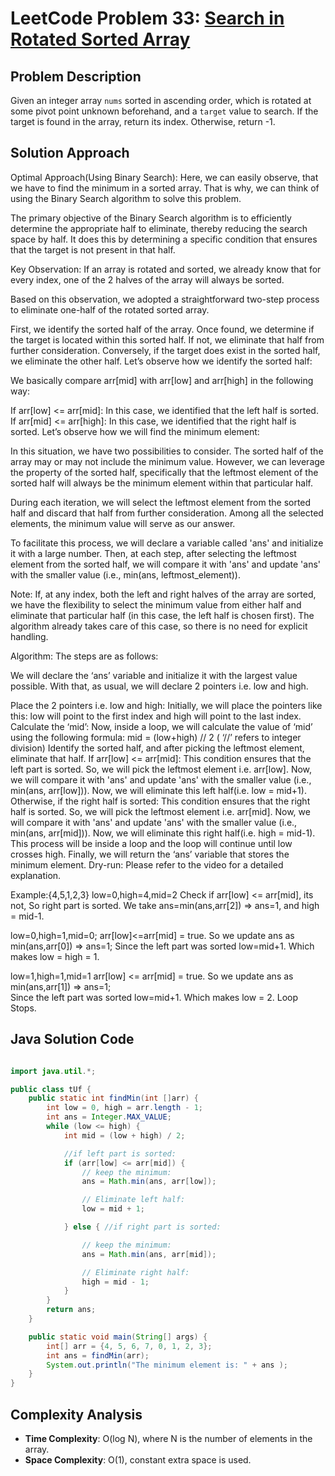 # LeetCode Problem 33: [Search in Rotated Sorted Array](https://leetcode.com/problems/search-in-rotated-sorted-array/)

## Problem Description
Given an integer array `nums` sorted in ascending order, which is rotated at some pivot point unknown beforehand, and a `target` value to search. If the target is found in the array, return its index. Otherwise, return -1.

## Solution Approach

Optimal Approach(Using Binary Search): 
Here, we can easily observe, that we have to find the minimum in a sorted array. That is why, we can think of using the Binary Search algorithm to solve this problem.

The primary objective of the Binary Search algorithm is to efficiently determine the appropriate half to eliminate, thereby reducing the search space by half. It does this by determining a specific condition that ensures that the target is not present in that half.

Key Observation: If an array is rotated and sorted, we already know that for every index, one of the 2 halves of the array will always be sorted.

Based on this observation, we adopted a straightforward two-step process to eliminate one-half of the rotated sorted array. 

First, we identify the sorted half of the array. 
Once found, we determine if the target is located within this sorted half. 
If not, we eliminate that half from further consideration. 
Conversely, if the target does exist in the sorted half, we eliminate the other half.
Let’s observe how we identify the sorted half:

We basically compare arr[mid] with arr[low] and arr[high] in the following way:

If arr[low] <= arr[mid]: In this case, we identified that the left half is sorted.
If arr[mid] <= arr[high]: In this case, we identified that the right half is sorted.
Let’s observe how we will find the minimum element:

In this situation, we have two possibilities to consider. The sorted half of the array may or may not include the minimum value. However, we can leverage the property of the sorted half, specifically that the leftmost element of the sorted half will always be the minimum element within that particular half.

During each iteration, we will select the leftmost element from the sorted half and discard that half from further consideration. Among all the selected elements, the minimum value will serve as our answer.

To facilitate this process, we will declare a variable called 'ans' and initialize it with a large number. Then, at each step, after selecting the leftmost element from the sorted half, we will compare it with 'ans' and update 'ans' with the smaller value (i.e., min(ans, leftmost_element)).

Note: If, at any index, both the left and right halves of the array are sorted, we have the flexibility to select the minimum value from either half and eliminate that particular half (in this case, the left half is chosen first). The algorithm already takes care of this case, so there is no need for explicit handling.

Algorithm:
The steps are as follows:

We will declare the ‘ans’ variable and initialize it with the largest value possible. With that, as usual, we will declare 2 pointers i.e. low and high.

Place the 2 pointers i.e. low and high: Initially, we will place the pointers like this: low will point to the first index and high will point to the last index.
Calculate the ‘mid’: Now, inside a loop, we will calculate the value of ‘mid’ using the following formula:
mid = (low+high) // 2 ( ‘//’ refers to integer division)
Identify the sorted half, and after picking the leftmost element, eliminate that half.
If arr[low] <= arr[mid]: This condition ensures that the left part is sorted. So, we will pick the leftmost element i.e. arr[low]. Now, we will compare it with 'ans' and update 'ans' with the smaller value (i.e., min(ans, arr[low])). Now, we will eliminate this left half(i.e. low = mid+1).
Otherwise, if the right half is sorted:  This condition ensures that the right half is sorted. So, we will pick the leftmost element i.e. arr[mid]. Now, we will compare it with 'ans' and update 'ans' with the smaller value (i.e., min(ans, arr[mid])). Now, we will eliminate this right half(i.e. high = mid-1).
This process will be inside a loop and the loop will continue until low crosses high. Finally, we will return the ‘ans’ variable that stores the minimum element.
Dry-run: Please refer to the video for a detailed explanation.

Example:{4,5,1,2,3}
low=0,high=4,mid=2
Check if arr[low] <= arr[mid], its not, 
So right part is sorted. 
We take ans=min(ans,arr[2]) => ans=1, and high = mid-1.

low=0,high=1,mid=0;
arr[low]<=arr[mid] = true. 
So we update ans as min(ans,arr[0]) => ans=1; 
Since the left part was sorted low=mid+1. Which makes low = high = 1.

low=1,high=1,mid=1
arr[low] <= arr[mid] = true. 
So we update ans as min(ans,arr[1]) => ans=1;  
Since the left part was sorted low=mid+1. Which makes low = 2. Loop Stops.

## Java Solution Code

```java

import java.util.*;

public class tUf {
    public static int findMin(int []arr) {
        int low = 0, high = arr.length - 1;
        int ans = Integer.MAX_VALUE;
        while (low <= high) {
            int mid = (low + high) / 2;

            //if left part is sorted:
            if (arr[low] <= arr[mid]) {
                // keep the minimum:
                ans = Math.min(ans, arr[low]);

                // Eliminate left half:
                low = mid + 1;

            } else { //if right part is sorted:

                // keep the minimum:
                ans = Math.min(ans, arr[mid]);

                // Eliminate right half:
                high = mid - 1;
            }
        }
        return ans;
    }

    public static void main(String[] args) {
        int[] arr = {4, 5, 6, 7, 0, 1, 2, 3};
        int ans = findMin(arr);
        System.out.println("The minimum element is: " + ans );
    }
}

```

## Complexity Analysis
- **Time Complexity**: O(log N), where N is the number of elements in the array.
- **Space Complexity**: O(1), constant extra space is used.
